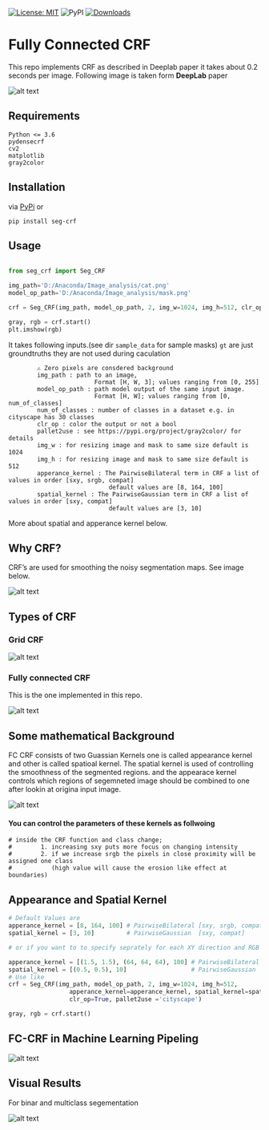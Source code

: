 [![License: MIT](https://img.shields.io/badge/License-MIT-yellow.svg)](https://opensource.org/licenses/MIT) ![PyPI](https://img.shields.io/pypi/v/a) [![Downloads](https://static.pepy.tech/personalized-badge/seg-crf?period=month&units=international_system&left_color=black&right_color=orange&left_text=Downloads)](https://pepy.tech/project/seg-crf)

# Fully Connected CRF

This repo implements CRF as described in Deeplab paper it takes about 0.2 seconds per image. Following image is taken form **DeepLab** paper

![alt text](https://github.com/Mr-TalhaIlyas/Conditional-Random-Fields-CRF/blob/master/screens/img1.png)

## Requirements

```
Python <= 3.6
pydensecrf
cv2
matplotlib
gray2color
```
## Installation
via [PyPi](https://pypi.org/project/seg-crf/) or
```
pip install seg-crf
```
## Usage

```python

from seg_crf import Seg_CRF

img_path='D:/Anaconda/Image_analysis/cat.png'
model_op_path='D:/Anaconda/Image_analysis/mask.png'

crf = Seg_CRF(img_path, model_op_path, 2, img_w=1024, img_h=512, clr_op=True, pallet2use ='cityscape')

gray, rgb = crf.start()
plt.imshow(rgb)

```
It takes following inputs.(see dir `sample_data` for sample masks) `gt` are just groundtruths they are not used during caculation

```
        ⚠ Zero pixels are consdered background
        img_path : path to an image, 
                        Format [H, W, 3]; values ranging from [0, 255]
        model_op_path : path model output of the same input image.
                        Format [H, W]; values ranging from [0, num_of_classes]
        num_of_classes : number of classes in a dataset e.g. in cityscape has 30 classes
        clr_op : color the output or not a bool
        pallet2use : see https://pypi.org/project/gray2color/ for details
        img_w : for resizing image and mask to same size default is 1024
        img_h : for resizing image and mask to same size default is 512
        apperance_kernel : The PairwiseBilateral term in CRF a list of values in order [sxy, srgb, compat]  
                            default values are [8, 164, 100]
        spatial_kernel : The PairwiseGaussian term in CRF a list of values in order [sxy, compat]  
                            default values are [3, 10]
```
More about spatial and apperance kernel below.
## Why CRF?

CRF’s are used for smoothing the noisy segmentation maps. See image below.

![alt text](https://github.com/Mr-TalhaIlyas/Conditional-Random-Fields-CRF/blob/master/screens/img2.png)

## Types of CRF

### Grid CRF

![alt text](https://github.com/Mr-TalhaIlyas/Conditional-Random-Fields-CRF/blob/master/screens/img4.png)

### Fully connected CRF
This is the one implemented in this repo.

![alt text](https://github.com/Mr-TalhaIlyas/Conditional-Random-Fields-CRF/blob/master/screens/img5.png)

## Some mathematical Background

FC CRF consists of two Guassian Kernels one is called appearance kernel and other is called spatioal kernel. The spatial kernel is used of controlling the smoothness of the segmented regions.
and the appearace kernel controls which regions of segemneted image should be combined to one after lookin at origina input image.

![alt text](https://github.com/Mr-TalhaIlyas/Conditional-Random-Fields-CRF/blob/master/screens/img3.png)

#### You can control the parameters of these kernels as follwoing
```
# inside the CRF function and class change;
#        1. increasing sxy puts more focus on changing intensity
#        2. if we increase srgb the pixels in close proximity will be assigned one class 
#           (high value will cause the erosion like effect at boundaries)
```
## Appearance and Spatial Kernel

```python
# Default Values are
apperance_kernel = [8, 164, 100] # PairwiseBilateral [sxy, srgb, compat]  
spatial_kernel = [3, 10]         # PairwiseGaussian  [sxy, compat] 

# or if you want to to specify seprately for each XY direction and RGB color channel then

apperance_kernel = [(1.5, 1.5), (64, 64, 64), 100] # PairwiseBilateral [sxy, srgb, compat]  
spatial_kernel = [(0.5, 0.5), 10]                  # PairwiseGaussian  [sxy, compat] 
# Use like
crf = Seg_CRF(img_path, model_op_path, 2, img_w=1024, img_h=512,
                 apperance_kernel=apperance_kernel, spatial_kernel=spatial_kernel,
                 clr_op=True, pallet2use ='cityscape')

gray, rgb = crf.start()
```
## FC-CRF in Machine Learning Pipeling

![alt text](https://github.com/Mr-TalhaIlyas/Conditional-Random-Fields-CRF/blob/master/screens/img6.png)


## Visual Results 
For binar and multiclass segementation

![alt text](https://github.com/Mr-TalhaIlyas/Conditional-Random-Fields-CRF/blob/master/screens/img7.png)
